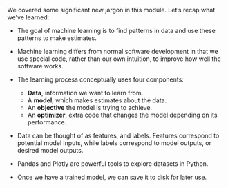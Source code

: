 We covered some significant new jargon in this module. Let’s recap what we've learned:

* The goal of machine learning is to find patterns in data and use these patterns to make estimates.
* Machine learning differs from normal software development in that we use special code, rather than our own intuition, to improve how well the software works.

* The learning process conceptually uses four components:
  * **Data**, information we want to learn from.
  * A **model**, which makes estimates about the data.
  * An **objective** the model is trying to achieve.
  * An **optimizer**, extra code that changes the model depending on its performance.

* Data can be thought of as features, and labels. Features correspond to potential model inputs, while labels correspond to model outputs, or desired model outputs.
* Pandas and Plotly are powerful tools to explore datasets in Python.
* Once we have a trained model, we can save it to disk for later use.
